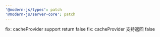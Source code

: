 ```yaml
---
'@modern-js/types': patch
'@modern-js/server-core': patch
---
```


fix: cacheProvider support return false
fix: cacheProvider 支持返回 false
